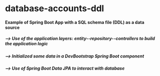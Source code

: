 # database-accounts-ddl

<h4>Example of Spring Boot App with a SQL schema file (DDL) as a data source</h4>
<h5>--> Use of the application layers: entity--repository--controllers to build the application logic</h5>
<h5>--> Initialized some data in a DevBootstrap Spring Boot component</h5>
<h5>--> Use of Spring Boot Data JPA to interact with database</h5>
